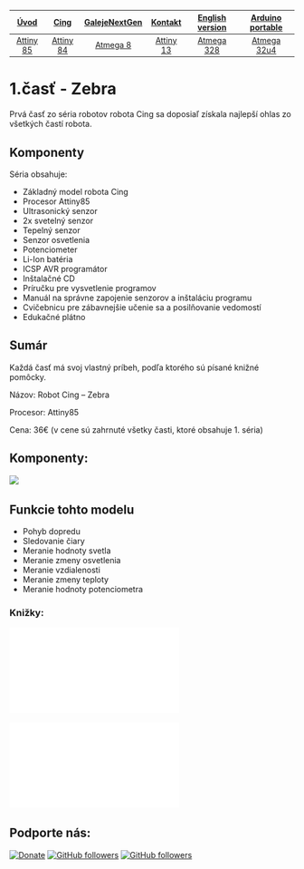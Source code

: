 | [**Úvod**](README.md) |[**Cing**](README-cing-sk.md)  |[**GalejeNextGen**](README-GNG-sk.md)|[**Kontakt**](README-kontakt.md)|[**English version**](README-en.md)|[**Arduino portable**](https://goo.gl/Sfmrn4)|
|:---:|:---:|:---:|:---:|:---:|:---:|
|[Attiny 85](README-Attiny85.md)|[Attiny 84](README-Attiny84.md)|[Atmega 8](README-Atmega8.md)|[Attiny 13](README-Attiny13.md)|[Atmega 328](README-Atmega328.md)|[Atmega 32u4](README-Atmega32u4.md)|


# 1.časť - Zebra
Prvá časť zo séria robotov robota Cing sa doposiaľ získala najlepší ohlas zo všetkých častí robota. 

## Komponenty

Séria obsahuje:
-	Základný model robota Cing
-	Procesor Attiny85
-	Ultrasonický senzor
-	2x svetelný senzor
-	Tepelný senzor
-	Senzor osvetlenia
-	Potenciometer
-	Li-Ion batéria
-	ICSP AVR programátor
-	Inštalačné CD
-	Príručku pre vysvetlenie programov
-	Manuál na správne zapojenie senzorov a inštaláciu programu
-	Cvičebnicu pre zábavnejšie učenie sa a posilňovanie vedomostí
-	Edukačné plátno

## Sumár

Každá časť má svoj vlastný príbeh, podľa ktorého sú písané knižné pomôcky. 

Názov:		Robot Cing – Zebra

Procesor:	Attiny85

Cena:		36€ (v cene sú zahrnuté všetky časti, ktoré obsahuje 1. séria)


## Komponenty:

<img src="FFotografie%20(Photos)/Fotky%20na%20stránku%20(Web%20photos)/Attiny85.jpg"></img>

## Funkcie tohto modelu
 - Pohyb dopredu
 - Sledovanie čiary
 - Meranie hodnoty svetla
 - Meranie zmeny osvetlenia
 - Meranie vzdialenosti
 - Meranie zmeny teploty
 - Meranie hodnoty potenciometra

### Knižky:

![Príručka 1.časť](Príručky%20(Guides)/Príručka%20Attiny85.pdf)

![Manuál 1.časť](Manuály%20(Manuals)/Manuál%20Attiny85.pdf)

## Podporte nás:
[![Donate](https://img.shields.io/badge/paypal-donate-yellow.svg)](https://www.paypal.me/StanislavJochman)
[![GitHub followers](https://img.shields.io/github/followers/espadrine.svg?style=social&label=Follow)](https://github.com/StanislavJochman/ATTEMP)
[![GitHub followers](https://img.shields.io/github/followers/espadrine.svg?style=social&label=Follow)](https://github.com/Galeje/Cing)
